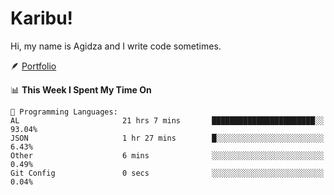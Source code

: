 # Karibu!
Hi, my name is Agidza and I write code sometimes.

🪶 [Portfolio](https://lynnagidza.github.io/)

<!--START_SECTION:waka-->
📊 **This Week I Spent My Time On** 

```text
💬 Programming Languages: 
AL                       21 hrs 7 mins       ███████████████████████░░   93.04% 
JSON                     1 hr 27 mins        █░░░░░░░░░░░░░░░░░░░░░░░░   6.43% 
Other                    6 mins              ░░░░░░░░░░░░░░░░░░░░░░░░░   0.49% 
Git Config               0 secs              ░░░░░░░░░░░░░░░░░░░░░░░░░   0.04%

```


<!--END_SECTION:waka-->

